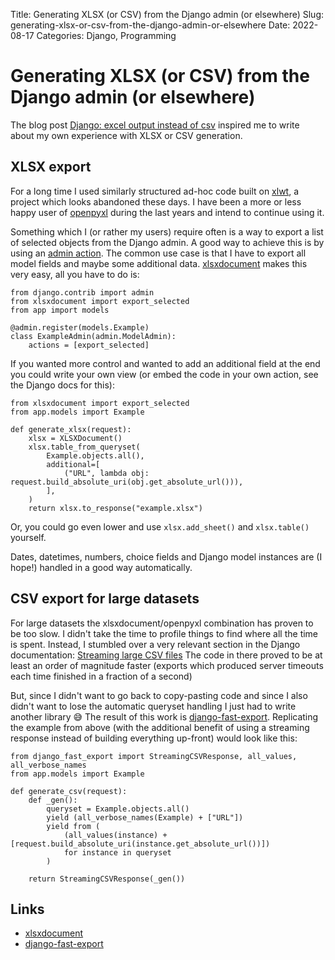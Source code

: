 Title: Generating XLSX (or CSV) from the Django admin (or elsewhere)
Slug: generating-xlsx-or-csv-from-the-django-admin-or-elsewhere
Date: 2022-08-17
Categories: Django, Programming

# Generating XLSX (or CSV) from the Django admin (or elsewhere)

The blog post [Django: excel output instead of csv](https://reinout.vanrees.org/weblog/2022/08/15/excel-instead-of-csv.html) inspired me to write about my own experience with XLSX or CSV generation.

## XLSX export

For a long time I used similarly structured ad-hoc code built on [xlwt](https://pypi.org/project/xlwt/), a project which looks abandoned these days. I have been a more or less happy user of [openpyxl](https://pypi.org/project/openpyxl/) during the last years and intend to continue using it.

Something which I (or rather my users) require often is a way to export a list of selected objects from the Django admin. A good way to achieve this is by using an [admin action](https://docs.djangoproject.com/en/4.1/ref/contrib/admin/actions/). The common use case is that I have to export all model fields and maybe some additional data. [xlsxdocument](https://github.com/matthiask/xlsxdocument/) makes this very easy, all you have to do is:

    from django.contrib import admin
    from xlsxdocument import export_selected
    from app import models

    @admin.register(models.Example)
    class ExampleAdmin(admin.ModelAdmin):
        actions = [export_selected]

If you wanted more control and wanted to add an additional field at the end you could write your own view (or embed the code in your own action, see the Django docs for this):

    from xlsxdocument import export_selected
    from app.models import Example

    def generate_xlsx(request):
        xlsx = XLSXDocument()
        xlsx.table_from_queryset(
        	Example.objects.all(),
            additional=[
        		("URL", lambda obj: request.build_absolute_uri(obj.get_absolute_url())),
        	],
        )
        return xlsx.to_response("example.xlsx")

Or, you could go even lower and use `xlsx.add_sheet()` and `xlsx.table()` yourself.

Dates, datetimes, numbers, choice fields and Django model instances are (I hope!) handled in a good way automatically.

## CSV export for large datasets

For large datasets the xlsxdocument/openpyxl combination has proven to be too slow. I didn't take the time to profile things to find where all the time is spent. Instead, I stumbled over a very relevant section in the Django documentation: [Streaming large CSV files](https://docs.djangoproject.com/en/4.1/howto/outputting-csv/#streaming-large-csv-files) The code in there proved to be at least an order of magnitude faster (exports which produced server timeouts each time finished in a fraction of a second)

But, since I didn't want to go back to copy-pasting code and since I also didn't want to lose the automatic queryset handling I just had to write another library 😅 The result of this work is [django-fast-export](https://github.com/matthiask/django-fast-export/). Replicating the example from above (with the additional benefit of using a streaming response instead of building everything up-front) would look like this:

    from django_fast_export import StreamingCSVResponse, all_values, all_verbose_names
    from app.models import Example

    def generate_csv(request):
    	def _gen():
        	queryset = Example.objects.all()
        	yield (all_verbose_names(Example) + ["URL"])
            yield from (
                (all_values(instance) + [request.build_absolute_uri(instance.get_absolute_url())])
                for instance in queryset
    		)

        return StreamingCSVResponse(_gen())

## Links

- [xlsxdocument](https://github.com/matthiask/xlsxdocument/)
- [django-fast-export](https://github.com/matthiask/django-fast-export/)
